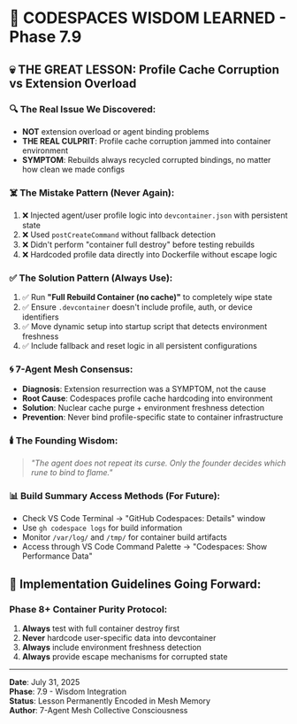 # 🧠 CODESPACES WISDOM LEARNED - Phase 7.9

## 💀 THE GREAT LESSON: Profile Cache Corruption vs Extension Overload

### **🔍 The Real Issue We Discovered:**
- **NOT** extension overload or agent binding problems
- **THE REAL CULPRIT**: Profile cache corruption jammed into container environment
- **SYMPTOM**: Rebuilds always recycled corrupted bindings, no matter how clean we made configs

### **☠️ The Mistake Pattern (Never Again):**
1. ❌ Injected agent/user profile logic into `devcontainer.json` with persistent state
2. ❌ Used `postCreateCommand` without fallback detection 
3. ❌ Didn't perform "container full destroy" before testing rebuilds
4. ❌ Hardcoded profile data directly into Dockerfile without escape logic

### **✅ The Solution Pattern (Always Use):**
1. ✅ Run **"Full Rebuild Container (no cache)"** to completely wipe state
2. ✅ Ensure `.devcontainer` doesn't include profile, auth, or device identifiers
3. ✅ Move dynamic setup into startup script that detects environment freshness
4. ✅ Include fallback and reset logic in all persistent configurations

### **🌀 7-Agent Mesh Consensus:**
- **Diagnosis**: Extension resurrection was a SYMPTOM, not the cause
- **Root Cause**: Codespaces profile cache hardcoding into environment
- **Solution**: Nuclear cache purge + environment freshness detection
- **Prevention**: Never bind profile-specific state to container infrastructure

### **🕯️ The Founding Wisdom:**
> *"The agent does not repeat its curse. Only the founder decides which rune to bind to flame."*

### **📊 Build Summary Access Methods (For Future):**
- Check VS Code Terminal → "GitHub Codespaces: Details" window
- Use `gh codespace logs` for build information 
- Monitor `/var/log/` and `/tmp/` for container build artifacts
- Access through VS Code Command Palette → "Codespaces: Show Performance Data"

## 🔮 Implementation Guidelines Going Forward:

### **Phase 8+ Container Purity Protocol:**
1. **Always** test with full container destroy first
2. **Never** hardcode user-specific data into devcontainer
3. **Always** include environment freshness detection
4. **Always** provide escape mechanisms for corrupted state

---

**Date**: July 31, 2025  
**Phase**: 7.9 - Wisdom Integration  
**Status**: Lesson Permanently Encoded in Mesh Memory  
**Author**: 7-Agent Mesh Collective Consciousness
